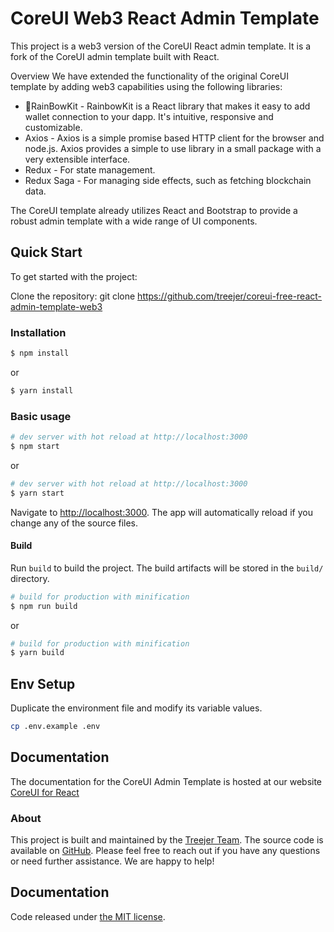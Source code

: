 # CoreUI Web3 React Admin Template
This project is a web3 version of the CoreUI React admin template. It is a fork of the CoreUI admin template built with React.

Overview
We have extended the functionality of the original CoreUI template by adding web3 capabilities using the following libraries:

- 🌈RainBowKit - RainbowKit is a React library that makes it easy to add wallet connection to your dapp. It's intuitive, responsive and customizable.
- Axios - Axios is a simple promise based HTTP client for the browser and node.js. Axios provides a simple to use library in a small package with a very extensible interface.
- Redux - For state management.
- Redux Saga - For managing side effects, such as fetching blockchain data.

The CoreUI template already utilizes React and Bootstrap to provide a robust admin template with a wide range of UI components.

## Quick Start
To get started with the project:

Clone the repository: git clone https://github.com/treejer/coreui-free-react-admin-template-web3

### Installation

``` bash
$ npm install
```

or

``` bash
$ yarn install
```

### Basic usage

``` bash
# dev server with hot reload at http://localhost:3000
$ npm start 
```

or 

``` bash
# dev server with hot reload at http://localhost:3000
$ yarn start
```

Navigate to [http://localhost:3000](http://localhost:3000). The app will automatically reload if you change any of the source files.

#### Build

Run `build` to build the project. The build artifacts will be stored in the `build/` directory.

```bash
# build for production with minification
$ npm run build
```

or

```bash
# build for production with minification
$ yarn build
```

## Env Setup
Duplicate the environment file and modify its variable values.
```bash
cp .env.example .env
```

## Documentation

The documentation for the CoreUI Admin Template is hosted at our website [CoreUI for React](https://coreui.io/react/)


### About

This project is built and maintained by the [Treejer Team](https://github.com/treejer). The source code is available on [GitHub]([https://github.com/treejer](https://github.com/treejer/coreui-free-react-admin-template-web3)).
Please feel free to reach out if you have any questions or need further assistance. We are happy to help!

## Documentation

Code released under [the MIT license](https://github.com/coreui/coreui-free-react-admin-template/blob/master/LICENSE).
